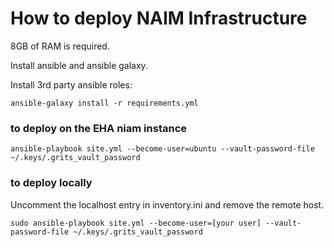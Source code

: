 # How to deploy NAIM Infrastructure

8GB of RAM is required.

Install ansible and ansible galaxy.

Install 3rd party ansible roles:

```
ansible-galaxy install -r requirements.yml
```

### to deploy on the EHA niam instance

```
ansible-playbook site.yml --become-user=ubuntu --vault-password-file ~/.keys/.grits_vault_password
```

### to deploy locally

Uncomment the localhost entry in inventory.ini and remove the remote host.

```
sudo ansible-playbook site.yml --become-user=[your user] --vault-password-file ~/.keys/.grits_vault_password
```
